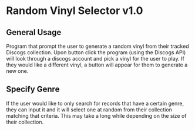 # Random Vinyl Selector v1.0
## General Usage
Program that prompt the user to generate a random vinyl from their tracked Discogs collection. Upon button click the program (using the Discogs API) will look through a discogs account and pick a vinyl for the user to play. If they would like a different vinyl, a button will appear for them to generate a new one.

## Specify Genre
If the user would like to only search for records that have a certain genre, they can input it and it will select one at random from their collection matching that criteria. This may take a long while depending on the size of their collection.
